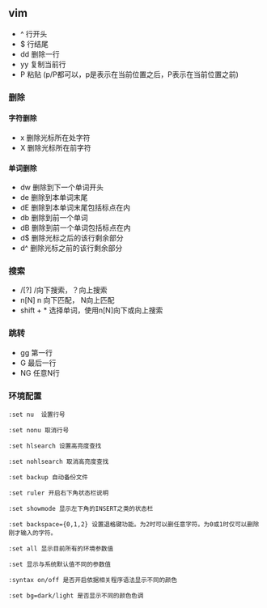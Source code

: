 ## vim

- ^ 行开头
- $ 行结尾
- dd 删除一行
- yy 复制当前行
- P 粘贴 (p/P都可以，p是表示在当前位置之后，P表示在当前位置之前)

### 删除

#### 字符删除

- x 删除光标所在处字符
- X 删除光标所在前字符

#### 单词删除

- dw 删除到下一个单词开头
- de 删除到本单词末尾
- dE 删除到本单词末尾包括标点在内
- db 删除到前一个单词
- dB 删除到前一个单词包括标点在内
- d$ 删除光标之后的该行剩余部分
- d^ 删除光标之前的该行剩余部分

### 搜索

- /[?] /向下搜索，？向上搜索
- n[N] n 向下匹配， N向上匹配
- shift + * 选择单词，使用n[N]向下或向上搜索

### 跳转

- gg 第一行
- G 最后一行
- NG 任意N行

### 环境配置
```
:set nu  设置行号

:set nonu 取消行号

:set hlsearch 设置高亮度查找

:set nohlsearch 取消高亮度查找

:set backup 自动备份文件

:set ruler 开启右下角状态栏说明

:set showmode 显示左下角的INSERT之类的状态栏

:set backspace={0,1,2} 设置退格键功能。为2时可以删任意字符。为0或1时仅可以删除刚才输入的字符。

:set all 显示目前所有的环境参数值

:set 显示与系统默认值不同的参数值

:syntax on/off 是否开启依据相关程序语法显示不同的颜色

:set bg=dark/light 是否显示不同的颜色色调
```